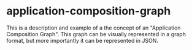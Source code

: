 # application-composition-graph
This is a description and example of a the concept of an "Application Composition Graph".  This graph can be visually represented in a graph format, but more importantly it can be represented in JSON.
